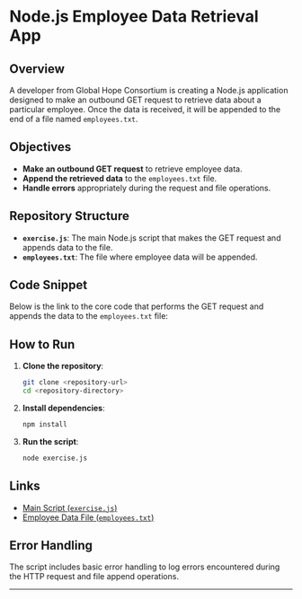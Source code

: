 
# Node.js Employee Data Retrieval App

## Overview

A developer from Global Hope Consortium is creating a Node.js application designed to make an outbound GET request to retrieve data about a particular employee. Once the data is received, it will be appended to the end of a file named `employees.txt`.

## Objectives

- **Make an outbound GET request** to retrieve employee data.
- **Append the retrieved data** to the `employees.txt` file.
- **Handle errors** appropriately during the request and file operations.

## Repository Structure

- **`exercise.js`**: The main Node.js script that makes the GET request and appends data to the file.
- **`employees.txt`**: The file where employee data will be appended.

## Code Snippet

Below is the link to the core code that performs the GET request and appends the data to the `employees.txt` file:


## How to Run

1. **Clone the repository**:
    ```sh
    git clone <repository-url>
    cd <repository-directory>
    ```

2. **Install dependencies**:
    ```sh
    npm install
    ```

3. **Run the script**:
    ```sh
    node exercise.js
    ```

## Links

- [Main Script (`exercise.js`)](./exercise.js)
- [Employee Data File (`employees.txt`)](./employees.txt)

## Error Handling

The script includes basic error handling to log errors encountered during the HTTP request and file append operations.

---